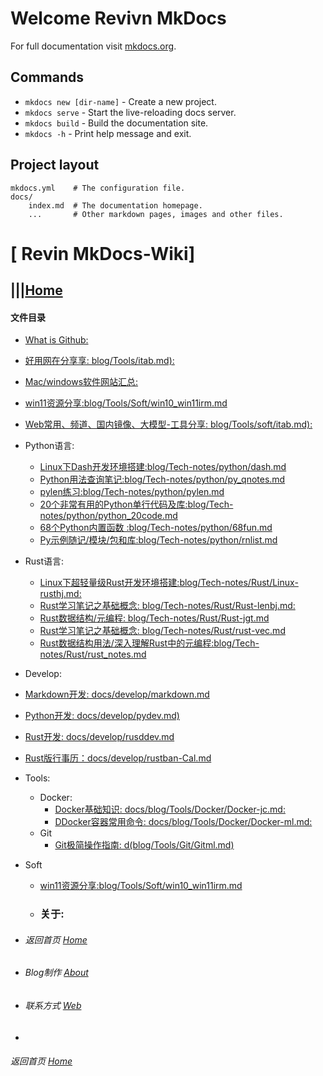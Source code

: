 # Welcome Revivn MkDocs

For full documentation visit [mkdocs.org](https://www.mkdocs.org).

## Commands

* `mkdocs new [dir-name]` - Create a new project.
* `mkdocs serve` - Start the live-reloading docs server.
* `mkdocs build` - Build the documentation site.
* `mkdocs -h` - Print help message and exit.

## Project layout

    mkdocs.yml    # The configuration file.
    docs/
        index.md  # The documentation homepage.
        ...       # Other markdown pages, images and other files.






# [ Revin MkDocs-Wiki]
## |||[Home](index.md)
#### 文件目录

   - [What is Github:](about/web.md)
   - [好用网在分享享: blog/Tools/itab.md):](blog/Tools/itab.md)
   - [Mac/windows软件网站汇总:](blog/Tools/rnbookmark20030312.md)
   - [win11资源分享:blog/Tools/Soft/win10_win11irm.md](blog/Tools/Soft/win10_win11irm.md)
   - [Web常用、频道、国内镜像、大模型-工具分享: blog/Tools/soft/itab.md):](blog/Tools/rnbookmark20030312.md)



   - Python语言:

     - [Linux下Dash开发环境搭建:blog/Tech-notes/python/dash.md](blog/Tech-notes/python/dash.md)
     - [Python用法查询笔记:blog/Tech-notes/python/py_qnotes.md](blog/Tech-notes/python/py_qnotes.md)
     - [pylen练习:blog/Tech-notes/python/pylen.md](blog/Tech-notes/python/pylen.md)
     - [20个非常有用的Python单行代码及库:blog/Tech-notes/python/python_20code.md](blog/Tech-notes/python/python_20code.md)
     - [68个Python内置函数 :blog/Tech-notes/python/68fun.md](blog/Tech-notes/python/68fun.md)
     - [Py示例随记/模块/包和库:blog/Tech-notes/python/rnlist.md](blog/Tech-notes/python/rnlist.md)



  - Rust语言:
    - [Linux下超轻量级Rust开发环境搭建:blog/Tech-notes/Rust/Linux-rusthj.md:](blog/Tech-notes/Rust/Linux-rusthj.md)
    - [Rust学习笔记之基础概念: blog/Tech-notes/Rust/Rust-lenbj.md:](blog/Tech-notes/Rust/Rust-lenbj.md)
    - [Rust数据结构/元编程: blog/Tech-notes/Rust/Rust-jgt.md](blog/Tech-notes/Rust/Rust-jgt.md)
    - [Rust学习笔记之基础概念: blog/Tech-notes/Rust/rust-vec.md](blog/Tech-notes/Rust/rust-vec.md)
    - [Rust数据结构用法/深入理解Rust中的元编程:blog/Tech-notes/Rust/rust_notes.md](blog/Tech-notes/Rust/rust_notes.md)



- Develop:
 - [Markdown开发: docs/develop/markdown.md](docs/develop/markdown.md)
 - [Python开发: docs/develop/pydev.md)](docs/develop/pydev.md)
 - [Rust开发: docs/develop/rusddev.md](docs/develop/rusddev.md)
 - [Rust版行事历：docs/develop/rustban-Cal.md](docs/develop/rustban-Cal.md)
 

- Tools:
  - Docker:
    - [Docker基础知识: docs/blog/Tools/Docker/Docker-jc.md:](docs/blog/Tools/Docker/Docker-jc.md)
    - [DDocker容器常用命令: docs/blog/Tools/Docker/Docker-ml.md:](docs/blog/Tools/Docker/Docker-ml.md)
  - Git
    - [Git极简操作指南: d(blog/Tools/Git/Gitml.md)](blog/Tools/Git/Gitml.md)
- Soft
  - [win11资源分享:blog/Tools/Soft/win10_win11irm.md](blog/Tools/Soft/win10_win11irm.md)



   - ### 关于:




*  ######  返回首页 [Home][Home]  
-  ###### Blog制作 [About][About]
-  ###### 联系方式  [Web][About]
-  


[Home]: index.md
[About]: about/web.md
[Web]: about/web.md




  ######  返回首页 [Home][Home]
   [Home]: index.md